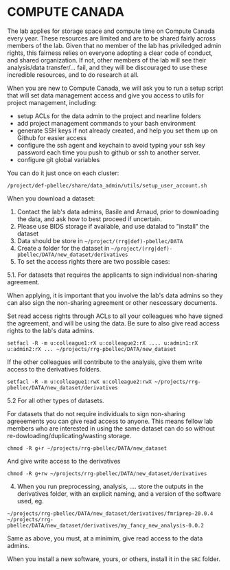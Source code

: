 # COMPUTE CANADA

The lab applies for storage space and compute time on Compute Canada every year.
These resources are limited and are to be shared fairly across members of the lab.
Given that no member of the lab has priviledged admin rights, this fairness relies on everyone adopting a clear code of conduct, and shared organization.
If not, other members of the lab will see their analysis/data transfer/... fail, and they will be discouraged to use these incredible resources, and to do research at all.

When you are new to Compute Canada, we will ask you to run a setup script that will set data management access and give you access to utils for project management, including:

- setup ACLs for the data admin to the project and nearline folders
- add project management commands to your bash environment
- generate SSH keys if not already created, and help you set them up on Github for easier access
- configure the ssh agent and keychain to avoid typing your ssh key password each time you push to github or ssh to another server.
- configure git global variables


You can do it just once on each cluster:

```
/project/def-pbellec/share/data_admin/utils/setup_user_account.sh
```

When you download a dataset:

1. Contact the lab's data admins, Basile and Arnaud, prior to downloading the data, and ask how to best proceed if uncertain.
1. Please use BIDS storage if available, and use datalad to "install" the dataset
2. Data should be store in `~/project/(rrg|def)-pbellec/DATA`
4. Create a folder for the dataset in  `~/project/(rrg|def)-pbellec/DATA/new_dataset/derivatives`
3. To set the access rights there are two possible cases:

  5.1. For datasets that requires the applicants to sign individual non-sharing agreement.

  When applying, it is important that you involve the lab's data admins so they can also sign the non-sharing agreement or other nescessary documents.

  Set read access rights through ACLs to all your colleagues who have signed the agreement, and will be using the data. Be sure to also give read access rights to the lab's data admins.

  ```
  setfacl -R -m u:colleague1:rX u:colleague2:rX .... u:admin1:rX u:admin2:rX ... ~/projects/rrg-pbellec/DATA/new_dataset
  ```

  If the other colleagues will contribute to the analysis, give them write access to the derivatives folders.

  ```
  setfacl -R -m u:colleague1:rwX u:colleague2:rwX ~/projects/rrg-pbellec/DATA/new_dataset/derivatives
  ```

 5.2 For all other types of datasets.

For datasets that do not require individuals to sign non-sharing agreeements you can give read access to anyone. This means fellow lab members who are interested in using the same dataset can do so without re-dowloading/duplicating/wasting storage.

  ```
  chmod -R g+r ~/projects/rrg-pbellec/DATA/new_dataset
  ```
  And give write access to the derivatives
  ```
  chmod -R g+rw ~/projects/rrg-pbellec/DATA/new_dataset/derivatives
  ```

 4. When you run preprocessing, analysis, .... store the outputs in the derivatives folder, with an explicit naming, and a version of the software used, eg.

```
~/projects/rrg-pbellec/DATA/new_dataset/derivatives/fmriprep-20.0.4
~/projects/rrg-pbellec/DATA/new_dataset/derivatives/my_fancy_new_analysis-0.0.2
```
  Same as above, you must, at a minimim, give read access to the data admins.

When you install a new software, yours, or others, install it in the `SRC` folder.
